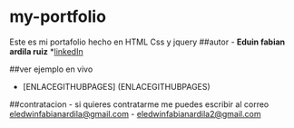 # my-portfolio
Este es mi portafolio hecho en HTML Css y jquery
##autor -
**Eduin fabian ardila ruiz**
*[linkedIn](https://www.linkedin.com/in/eduin-fabian-ardila-ruiz-54a46722b)

##ver ejemplo en vivo
- [ENLACEGITHUBPAGES] (ENLACEGITHUBPAGES)

##contratacion -
si quieres contratarme me puedes escribir al correo eledwinfabianardila@gmail.com - eledwinfabianardila2@gmail.com

